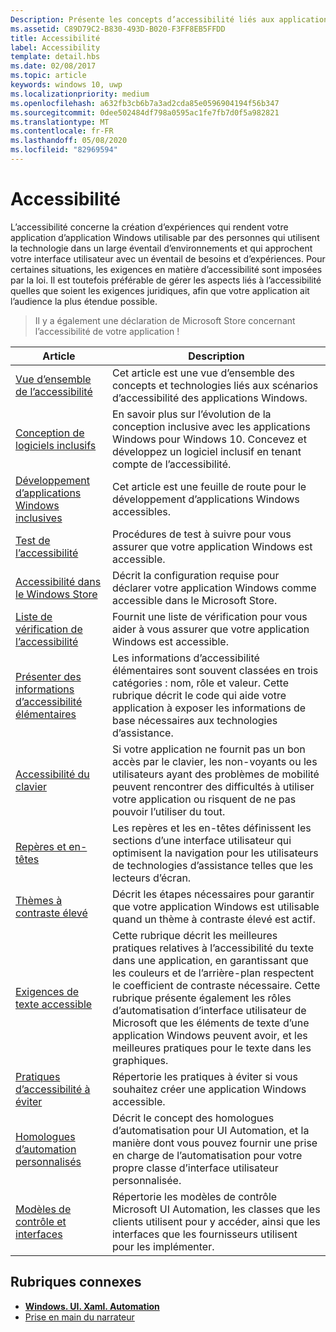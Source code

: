 ```yaml
---
Description: Présente les concepts d’accessibilité liés aux applications d’application Windows.
ms.assetid: C89D79C2-B830-493D-B020-F3FF8EB5FFDD
title: Accessibilité
label: Accessibility
template: detail.hbs
ms.date: 02/08/2017
ms.topic: article
keywords: windows 10, uwp
ms.localizationpriority: medium
ms.openlocfilehash: a632fb3cb6b7a3ad2cda85e0596904194f56b347
ms.sourcegitcommit: 0dee502484df798a0595ac1fe7fb7d0f5a982821
ms.translationtype: MT
ms.contentlocale: fr-FR
ms.lasthandoff: 05/08/2020
ms.locfileid: "82969594"
---
```

# <a name="accessibility"></a>Accessibilité  

L’accessibilité concerne la création d’expériences qui rendent votre application d’application Windows utilisable par des personnes qui utilisent la technologie dans un large éventail d’environnements et qui approchent votre interface utilisateur avec un éventail de besoins et d’expériences. Pour certaines situations, les exigences en matière d’accessibilité sont imposées par la loi. Il est toutefois préférable de gérer les aspects liés à l’accessibilité quelles que soient les exigences juridiques, afin que votre application ait l’audience la plus étendue possible.

> Il y a également une déclaration de Microsoft Store concernant l’accessibilité de votre application !

| Article | Description |
|---------|-------------|
| [Vue d’ensemble de l’accessibilité](accessibility-overview.md) | Cet article est une vue d’ensemble des concepts et technologies liés aux scénarios d’accessibilité des applications Windows. |
| [Conception de logiciels inclusifs](designing-inclusive-software.md) | En savoir plus sur l’évolution de la conception inclusive avec les applications Windows pour Windows 10.  Concevez et développez un logiciel inclusif en tenant compte de l’accessibilité. |
| [Développement d’applications Windows inclusives](developing-inclusive-windows-apps.md) | Cet article est une feuille de route pour le développement d’applications Windows accessibles. |
| [Test de l’accessibilité](accessibility-testing.md) | Procédures de test à suivre pour vous assurer que votre application Windows est accessible. |
| [Accessibilité dans le Windows Store](accessibility-in-the-store.md) | Décrit la configuration requise pour déclarer votre application Windows comme accessible dans le Microsoft Store. |
| [Liste de vérification de l’accessibilité](accessibility-checklist.md) | Fournit une liste de vérification pour vous aider à vous assurer que votre application Windows est accessible. |
| [Présenter des informations d’accessibilité élémentaires](basic-accessibility-information.md) | Les informations d’accessibilité élémentaires sont souvent classées en trois catégories : nom, rôle et valeur. Cette rubrique décrit le code qui aide votre application à exposer les informations de base nécessaires aux technologies d’assistance. |
| [Accessibilité du clavier](keyboard-accessibility.md) | Si votre application ne fournit pas un bon accès par le clavier, les non-voyants ou les utilisateurs ayant des problèmes de mobilité peuvent rencontrer des difficultés à utiliser votre application ou risquent de ne pas pouvoir l’utiliser du tout. |
| [Repères et en-têtes](landmarks-and-headings.md) | Les repères et les en-têtes définissent les sections d’une interface utilisateur qui optimisent la navigation pour les utilisateurs de technologies d’assistance telles que les lecteurs d’écran. |
| [Thèmes à contraste élevé](high-contrast-themes.md) | Décrit les étapes nécessaires pour garantir que votre application Windows est utilisable quand un thème à contraste élevé est actif. |
| [Exigences de texte accessible](accessible-text-requirements.md) | Cette rubrique décrit les meilleures pratiques relatives à l’accessibilité du texte dans une application, en garantissant que les couleurs et de l’arrière-plan respectent le coefficient de contraste nécessaire. Cette rubrique présente également les rôles d’automatisation d’interface utilisateur de Microsoft que les éléments de texte d’une application Windows peuvent avoir, et les meilleures pratiques pour le texte dans les graphiques. |
| [Pratiques d’accessibilité à éviter](practices-to-avoid.md) | Répertorie les pratiques à éviter si vous souhaitez créer une application Windows accessible. |
| [Homologues d’automation personnalisés](custom-automation-peers.md) | Décrit le concept des homologues d’automatisation pour UI Automation, et la manière dont vous pouvez fournir une prise en charge de l’automatisation pour votre propre classe d’interface utilisateur personnalisée. |
| [Modèles de contrôle et interfaces](control-patterns-and-interfaces.md) | Répertorie les modèles de contrôle Microsoft UI Automation, les classes que les clients utilisent pour y accéder, ainsi que les interfaces que les fournisseurs utilisent pour les implémenter. |

## <a name="related-topics"></a>Rubriques connexes  
* [**Windows. UI. Xaml. Automation**](https://docs.microsoft.com/uwp/api/Windows.UI.Xaml.Automation) 
* [Prise en main du narrateur](https://support.microsoft.com/help/22798/windows-10-complete-guide-to-narrator)
